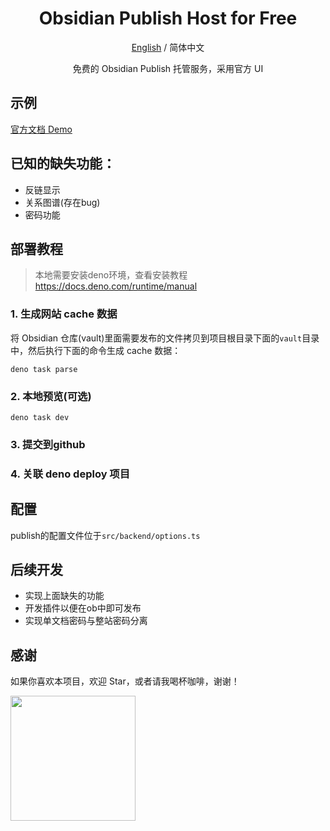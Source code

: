 <div align="center">

<h1 align="center">Obsidian Publish Host for Free</h1>

[English](./README.md) / 简体中文

免费的 Obsidian Publish 托管服务，采用官方 UI
</div>

## 示例

[官方文档 Demo](https://obs.deno.dev)

## 已知的缺失功能：

- 反链显示
- 关系图谱(存在bug)
- 密码功能

## 部署教程

> 本地需要安装deno环境，查看安装教程 https://docs.deno.com/runtime/manual

### 1. 生成网站 cache 数据
将 Obsidian 仓库(vault)里面需要发布的文件拷贝到项目根目录下面的`vault`目录中，然后执行下面的命令生成 cache 数据：
```shell
deno task parse
```

### 2. 本地预览(可选)
```shell
deno task dev
```

### 3. 提交到github

### 4. 关联 deno deploy 项目


## 配置

publish的配置文件位于`src/backend/options.ts`

## 后续开发

- 实现上面缺失的功能
- 开发插件以便在ob中即可发布
- 实现单文档密码与整站密码分离

## 感谢

如果你喜欢本项目，欢迎 Star，或者请我喝杯咖啡，谢谢！

[<img style="float:left" src="https://user-images.githubusercontent.com/14358394/115450238-f39e8100-a21b-11eb-89d0-fa4b82cdbce8.png" width="200">](https://ko-fi.com/Y8Y3VBAML)

